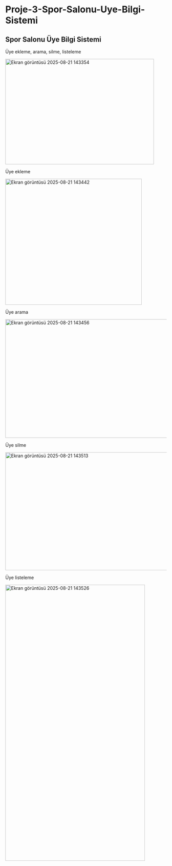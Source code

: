 # Proje-3-Spor-Salonu-Uye-Bilgi-Sistemi
## Spor Salonu Üye Bilgi Sistemi
Üye ekleme, arama, silme, listeleme

<img width="464" height="328" alt="Ekran görüntüsü 2025-08-21 143354" src="https://github.com/user-attachments/assets/68c4d848-b05b-44d9-b0ae-56de331a36c6" />

Üye ekleme

<img width="426" height="392" alt="Ekran görüntüsü 2025-08-21 143442" src="https://github.com/user-attachments/assets/cac0c256-6cb7-4f57-8ba5-9f223af8ac01" />

Üye arama

<img width="597" height="369" alt="Ekran görüntüsü 2025-08-21 143456" src="https://github.com/user-attachments/assets/733e91ee-0055-465e-8780-1b425712be1f" />

Üye silme

<img width="559" height="367" alt="Ekran görüntüsü 2025-08-21 143513" src="https://github.com/user-attachments/assets/ac80313a-e579-4d4f-bd4b-6fea73c98caa" />

Üye listeleme

<img width="436" height="859" alt="Ekran görüntüsü 2025-08-21 143526" src="https://github.com/user-attachments/assets/02937e86-975a-4dcb-b961-5545df293664" />

